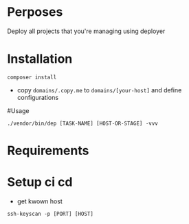 # Perposes

Deploy all projects that you're managing using deployer

# Installation

```shell
composer install
```
- copy `domains/.copy.me` to `domains/[your-host]` and define configurations

#Usage
```shell
./vendor/bin/dep [TASK-NAME] [HOST-OR-STAGE] -vvv
```

# Requirements

# Setup ci cd
- get kwown host

```shell
ssh-keyscan -p [PORT] [HOST]
```